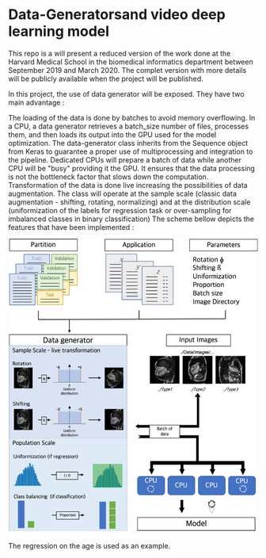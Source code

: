 # Data-Generatorsand video deep learning model
This repo is a will present a reduced version of the work done at the Harvard Medical School in the biomedical informatics department between September 2019 and March 2020. The complet version with more details will be publicly available when the project will be published.

In this project, the use of data generator will be exposed. They have two main advantage :

The loading of the data is done by batches to avoid memory overflowing. In a CPU, a data generator retrieves a batch_size number of files, processes them, and then loads its output into the GPU used for the model optimization. The data-generator class inherits from the Sequence object from Keras to guarantee a proper use of multiprocessing and integration to the pipeline. Dedicated CPUs will prepare a batch of data while another CPU will be "busy" providing it the GPU. It ensures that the data processing is not the bottleneck factor that slows down the computation.
Transformation of the data is done live increasing the possibilities of data augmentation. The class will operate at the sample scale (classic data augmentation - shifting, rotating, normalizing) and at the distribution scale (uniformization of the labels for regression task or over-sampling for imbalanced classes in binary classification)
The scheme bellow depicts the features that have been implemented :

![Alt text](./Images/DataGenerator.png?raw=true "VideoDataGenerator")

The regression on the age is used as an example.
